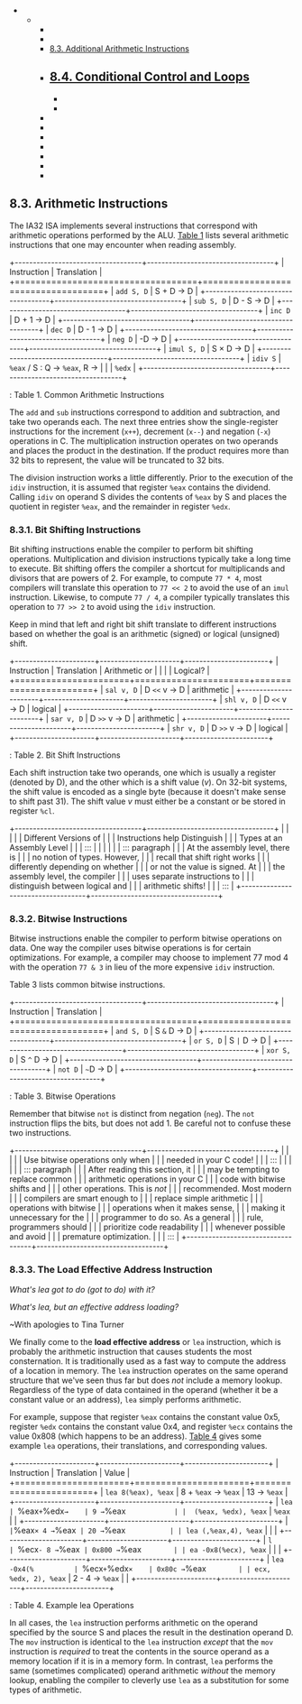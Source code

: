 

 







-   -  
        -  
        -  
        -   [8.3. Additional Arithmetic
            Instructions]()
        -   [8.4. Conditional Control and
            Loops]()
            -  
            -  
            -  
        -  
        -  
        -  
        -  
        -  
        -  
        -  





















## 8.3. Arithmetic Instructions 

The IA32 ISA implements several instructions that correspond with
arithmetic operations performed by the ALU. [Table
1](#OtherArithmetic32) lists several arithmetic instructions that one
may encounter when reading assembly.


+-----------------------------------+-----------------------------------+
| Instruction                       | Translation                       |
+===================================+===================================+
| `add S, D`                        | S + D → D                         |
+-----------------------------------+-----------------------------------+
| `sub S, D`                        | D - S → D                         |
+-----------------------------------+-----------------------------------+
| `inc D`                           | D + 1 → D                         |
+-----------------------------------+-----------------------------------+
| `dec D`                           | D - 1 → D                         |
+-----------------------------------+-----------------------------------+
| `neg D`                           | -D → D                            |
+-----------------------------------+-----------------------------------+
| `imul S, D`                       | S × D → D                         |
+-----------------------------------+-----------------------------------+
| `idiv S`                          | `%eax` / S : Q → `%eax`, R →      |
|                                   | `%edx`                            |
+-----------------------------------+-----------------------------------+

: Table 1. Common Arithmetic Instructions

The `add` and `sub` instructions correspond to addition and subtraction,
and take two operands each. The next three entries show the
single-register instructions for the increment (`x++`), decrement
(`x--`) and negation (`-x`) operations in C. The multiplication
instruction operates on two operands and places the product in the
destination. If the product requires more than 32 bits to represent, the
value will be truncated to 32 bits.


The division instruction works a little differently. Prior to the
execution of the `idiv` instruction, it is assumed that register `%eax`
contains the dividend. Calling `idiv` on operand S divides the contents
of `%eax` by S and places the quotient in register `%eax`, and the
remainder in register `%edx`.



### 8.3.1. Bit Shifting Instructions 

Bit shifting instructions enable the compiler to perform bit shifting
operations. Multiplication and division instructions typically take a
long time to execute. Bit shifting offers the compiler a shortcut for
multiplicands and divisors that are powers of 2. For example, to compute
`77 * 4`, most compilers will translate this operation to `77 << 2` to
avoid the use of an `imul` instruction. Likewise, to compute `77 / 4`, a
compiler typically translates this operation to `77 >> 2` to avoid using
the `idiv` instruction.


Keep in mind that left and right bit shift translate to different
instructions based on whether the goal is an arithmetic (signed) or
logical (unsigned) shift.


+----------------------+----------------------+-----------------------+
| Instruction          | Translation          | Arithmetic or         |
|                      |                      | Logical?              |
+======================+======================+=======================+
| `sal v, D`           | D `<<` v → D         | arithmetic            |
+----------------------+----------------------+-----------------------+
| `shl v, D`           | D `<<` v → D         | logical               |
+----------------------+----------------------+-----------------------+
| `sar v, D`           | D `>>` v → D         | arithmetic            |
+----------------------+----------------------+-----------------------+
| `shr v, D`           | D `>>` v → D         | logical               |
+----------------------+----------------------+-----------------------+

: Table 2. Bit Shift Instructions

Each shift instruction take two operands, one which is usually a
register (denoted by D), and the other which is a shift value (*v*). On
32-bit systems, the shift value is encoded as a single byte (because it
doesn't make sense to shift past 31). The shift value *v* must either be
a constant or be stored in register `%cl`.



+-----------------------------------+-----------------------------------+
|                                   |                          |
|                                   | Different Versions of             |
|                                   | Instructions help Distinguish     |
|                                   | Types at an Assembly Level        |
|                                   | :::                               |
|                                   |                                   |
|                                   | ::: paragraph                     |
|                                   | At the assembly level, there is   |
|                                   | no notion of types. However,      |
|                                   | recall that shift right works     |
|                                   | differently depending on whether  |
|                                   | or not the value is signed. At    |
|                                   | the assembly level, the compiler  |
|                                   | uses separate instructions to     |
|                                   | distinguish between logical and   |
|                                   | arithmetic shifts!                |
|                                   | :::                               |
+-----------------------------------+-----------------------------------+



### 8.3.2. Bitwise Instructions 

Bitwise instructions enable the compiler to perform bitwise operations
on data. One way the compiler uses bitwise operations is for certain
optimizations. For example, a compiler may choose to implement 77 mod 4
with the operation `77 & 3` in lieu of the more expensive `idiv`
instruction.


Table 3 lists common bitwise instructions.


+-----------------------------------+-----------------------------------+
| Instruction                       | Translation                       |
+===================================+===================================+
| `and S, D`                        | S `&` D → D                       |
+-----------------------------------+-----------------------------------+
| `or S, D`                         | S `|` D → D                       |
+-----------------------------------+-----------------------------------+
| `xor S, D`                        | S `^` D → D                       |
+-----------------------------------+-----------------------------------+
| `not D`                           | `~`D → D                          |
+-----------------------------------+-----------------------------------+

: Table 3. Bitwise Operations

Remember that bitwise `not` is distinct from negation (`neg`). The `not`
instruction flips the bits, but does not add 1. Be careful not to
confuse these two instructions.



+-----------------------------------+-----------------------------------+
|                                   |                          |
|                                   | Use bitwise operations only when  |
|                                   | needed in your C code!            |
|                                   | :::                               |
|                                   |                                   |
|                                   | ::: paragraph                     |
|                                   | After reading this section, it    |
|                                   | may be tempting to replace common |
|                                   | arithmetic operations in your C   |
|                                   | code with bitwise shifts and      |
|                                   | other operations. This is *not*   |
|                                   | recommended. Most modern          |
|                                   | compilers are smart enough to     |
|                                   | replace simple arithmetic         |
|                                   | operations with bitwise           |
|                                   | operations when it makes sense,   |
|                                   | making it unnecessary for the     |
|                                   | programmer to do so. As a general |
|                                   | rule, programmers should          |
|                                   | prioritize code readability       |
|                                   | whenever possible and avoid       |
|                                   | premature optimization.           |
|                                   | :::                               |
+-----------------------------------+-----------------------------------+



### 8.3.3. The Load Effective Address Instruction 

*What's lea got to do (got to do) with it?*


*What's lea, but an effective address loading?*


\~With apologies to Tina Turner


We finally come to the **load effective address** or `lea` instruction,
which is probably the arithmetic instruction that causes students the
most consternation. It is traditionally used as a fast way to compute
the address of a location in memory. The `lea` instruction operates on
the same operand structure that we've seen thus far but does *not*
include a memory lookup. Regardless of the type of data contained in the
operand (whether it be a constant value or an address), `lea` simply
performs arithmetic.


For example, suppose that register `%eax` contains the constant value
0x5, register `%edx` contains the constant value 0x4, and register
`%ecx` contains the value 0x808 (which happens to be an address). [Table
4](#leaEx32) gives some example `lea` operations, their translations,
and corresponding values.


+----------------------+----------------------+-----------------------+
| Instruction          | Translation          | Value                 |
+======================+======================+=======================+
| `lea 8(%eax), %eax`  | 8 + `%eax` → `%eax`  | 13 → `%eax`           |
+----------------------+----------------------+-----------------------+
| `lea                 | `%eax` + `%edx` →    | 9 → `%eax`            |
|  (%eax, %edx), %eax` | `%eax`               |                       |
+----------------------+----------------------+-----------------------+
| `                    | `%eax` × 4 → `%eax`  | 20 → `%eax`           |
| lea (,%eax,4), %eax` |                      |                       |
+----------------------+----------------------+-----------------------+
| `l                   | `%ecx` - 8 → `%eax`  | 0x800 → `%eax`        |
| ea -0x8(%ecx), %eax` |                      |                       |
+----------------------+----------------------+-----------------------+
| `lea -0x4(%          | `%ecx` + `%edx` ×    | 0x80c → `%eax`        |
| ecx, %edx, 2), %eax` | 2 - 4 → `%eax`       |                       |
+----------------------+----------------------+-----------------------+

: Table 4. Example lea Operations

In all cases, the `lea` instruction performs arithmetic on the operand
specified by the source S and places the result in the destination
operand D. The `mov` instruction is identical to the `lea` instruction
*except* that the `mov` instruction is *required* to treat the contents
in the source operand as a memory location if it is in a memory form. In
contrast, `lea` performs the same (sometimes complicated) operand
arithmetic *without* the memory lookup, enabling the compiler to
cleverly use `lea` as a substitution for some types of arithmetic.






